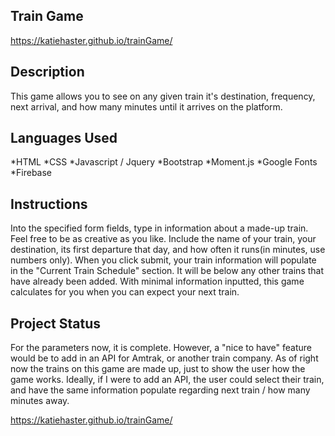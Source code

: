 ## Train Game

https://katiehaster.github.io/trainGame/

## Description
This game allows you to see on any given train it's destination, frequency, next arrival, and how many minutes until it arrives on the platform.

## Languages Used

*HTML
*CSS
*Javascript / Jquery
*Bootstrap
*Moment.js
*Google Fonts
*Firebase

## Instructions
Into the specified form fields, type in information about a made-up train. Feel free to be as creative as you like. Include the name of your train, your destination, its first departure that day, and how often it runs(in minutes, use numbers only). When you click submit, your train information will populate in the "Current Train Schedule" section. It will be below any other trains that have already been added. 
With minimal information inputted, this game calculates for you when you can expect your next train.

## Project Status
For the parameters now, it is complete. However, a "nice to have" feature would be to add in an API for Amtrak, or another train company. As of right now the trains on this game are made up, just to show the user how the game works. Ideally, if I were to add an API, the user could select their train, and have the same information populate regarding next train / how many minutes away.


https://katiehaster.github.io/trainGame/






